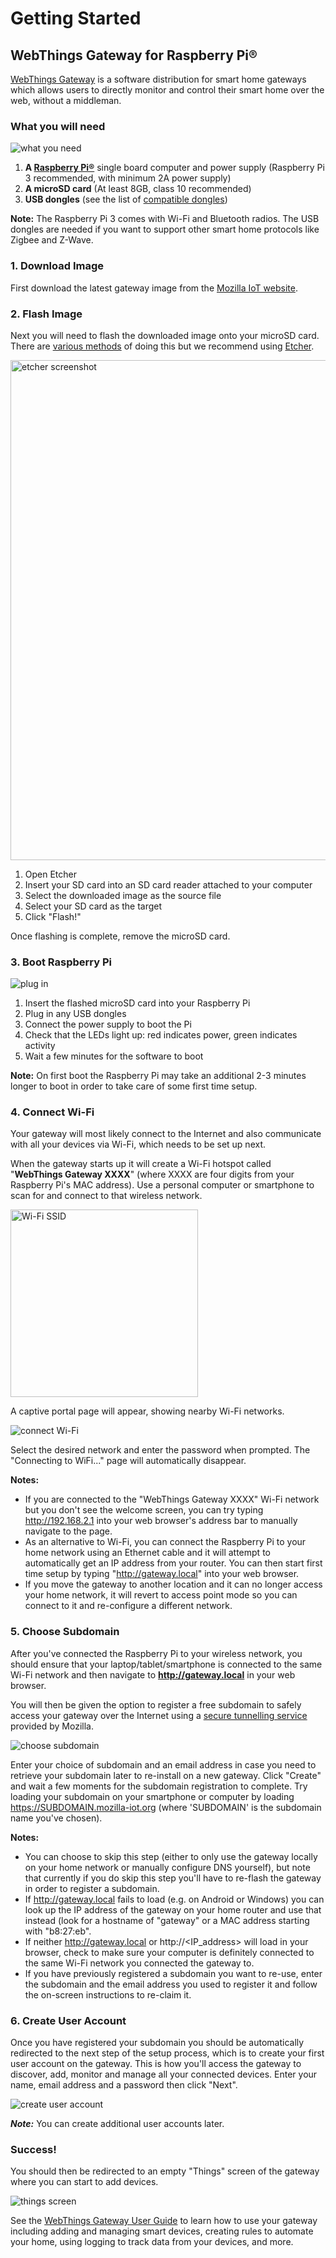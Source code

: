 # Getting Started

## WebThings Gateway for Raspberry Pi®

[WebThings Gateway](https://iot.mozilla.org/gateway/) is a software distribution for smart home gateways which allows users to directly monitor and control their smart home over the web, without a middleman.

### What you will need

<img alt="what you need" src="./images/what_you_need.png">

1. **A [Raspberry Pi®](https://www.raspberrypi.org/products/)** single board computer and power supply (Raspberry Pi 3 recommended, with minimum 2A power supply)
2. **A microSD card** (At least 8GB, class 10 recommended)
3. **USB dongles** (see the list of [compatible dongles](https://github.com/mozilla-iot/wiki/wiki/Supported-Hardware#usb-dongles))

**Note:** The Raspberry Pi 3 comes with Wi-Fi and Bluetooth radios. The USB dongles are needed if you want to support other smart home protocols like Zigbee and Z-Wave.

### 1. Download Image

First download the latest gateway image from the [Mozilla IoT website](https://iot.mozilla.org/gateway/).

### 2. Flash Image

Next you will need to flash the downloaded image onto your microSD card. There are [various methods](https://www.raspberrypi.org/documentation/installation/installing-images/) of doing this but we recommend using [Etcher](https://www.balena.io/etcher/).

<img alt="etcher screenshot" src="./images/etcher_screenshot.png" width="800">

1. Open Etcher
2. Insert your SD card into an SD card reader attached to your computer
3. Select the downloaded image as the source file
4. Select your SD card as the target
5. Click "Flash!"

Once flashing is complete, remove the microSD card.

### 3. Boot Raspberry Pi

<img alt="plug in" src="./images/plug_in.png">

1. Insert the flashed microSD card into your Raspberry Pi
2. Plug in any USB dongles
3. Connect the power supply to boot the Pi
4. Check that the LEDs light up: red indicates power, green indicates activity
5. Wait a few minutes for the software to boot

**Note:** On first boot the Raspberry Pi may take an additional 2-3 minutes longer to boot in order to take care of some first time setup.

### 4. Connect Wi-Fi
Your gateway will most likely connect to the Internet and also communicate with all your devices via Wi-Fi, which needs to be set up next.

When the gateway starts up it will create a Wi-Fi hotspot called "**WebThings Gateway XXXX**" (where XXXX are four digits from your Raspberry Pi's MAC address). Use a personal computer or smartphone to scan for and connect to that wireless network.

<img alt="Wi-Fi SSID" src="./images/wifi_ssid.png" width="300">

A captive portal page will appear, showing nearby Wi-Fi networks.

<img alt="connect Wi-Fi" src="./images/connect_wifi.png">

Select the desired network and enter the password when prompted.  The "Connecting to WiFi..." page will automatically disappear.

**Notes:**
* If you are connected to the "WebThings Gateway XXXX" Wi-Fi network but you don't see the welcome screen, you can try typing http://192.168.2.1 into your web browser's address bar to manually navigate to the page.
* As an alternative to Wi-Fi, you can connect the Raspberry Pi to your home network using an Ethernet cable and it will attempt to automatically get an IP address from your router. You can then start first time setup by typing "http://gateway.local" into your web browser.
* If you move the gateway to another location and it can no longer access your home network, it will revert to access point mode so you can connect to it and re-configure a different network.

### 5. Choose Subdomain

After you've connected the Raspberry Pi to your wireless network, you should ensure that your laptop/tablet/smartphone is connected to the same Wi-Fi network and then navigate to **http://gateway.local** in your web browser.

You will then be given the option to register a free subdomain to safely access your gateway over the Internet using a [secure tunnelling service](https://github.com/mozilla-iot/registration_server/blob/master/doc/flow.md) provided by Mozilla.

<img alt="choose subdomain" src="./images/choose_subdomain.png">

Enter your choice of subdomain and an email address in case you need to retrieve your subdomain later to re-install on a new gateway. Click "Create" and wait a few moments for the subdomain registration to complete.  Try loading your subdomain on your smartphone or computer by loading https://SUBDOMAIN.mozilla-iot.org (where 'SUBDOMAIN' is the subdomain name you've chosen).


**Notes:**
 * You can choose to skip this step (either to only use the gateway locally on your home network or manually configure DNS yourself), but note that currently if you do skip this step you'll have to re-flash the gateway in order to register a subdomain.
 * If http://gateway.local fails to load (e.g. on Android or Windows) you can look up the IP address of the gateway on your home router and use that instead (look for a hostname of "gateway" or a MAC address starting with "b8:27:eb".
 * If neither http://gateway.local or http://<IP_address> will load in your browser, check to make sure your computer is definitely connected to the same Wi-Fi network you connected the gateway to.
 * If you have previously registered a subdomain you want to re-use, enter the subdomain and the email address you used to register it and follow the on-screen instructions to re-claim it.

### 6. Create User Account
Once you have registered your subdomain you should be automatically redirected to the next step of the setup process, which is to create your first user account on the gateway. This is how you'll access the gateway to discover, add, monitor and manage all your connected devices.  Enter your name, email address and a password then click "Next".

<img alt="create user account" src="./images/create_user_account.png">

***Note:*** You can create additional user accounts later.

### Success!
You should then be redirected to an empty "Things" screen of the gateway where you can start to add devices.

<img alt="things screen" src="./images/things_screen.png">

See the [WebThings Gateway User Guide](./gateway-user-guide.md) to learn how to use your gateway including adding and managing smart devices, creating rules to automate your home, using logging to track data from your devices, and more.
